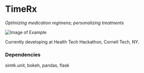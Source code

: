 # TimeRx
*Optimizing medication regimens; personalizing treatments* 

![Image of Example](https://github.com/priya-vijay/TimeRx/blob/master/TRx_logo.png)

Currently developing at Health Tech Hackathon, Cornell Tech, NY.

### Dependencies
simtk.unit, bokeh, pandas, flask 
